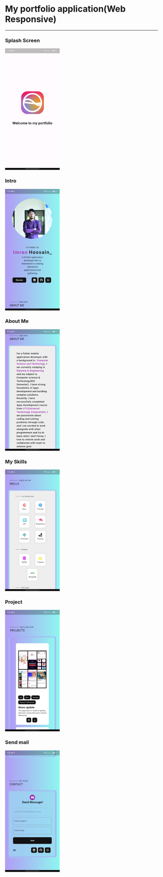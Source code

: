 # My portfolio application(Web Responsive)


<hr>

<h3>Splash Screen</h3>
<img alt="Something wrong" src="./git-image/splash.jpg" height="400">

<h3>Intro</h3>
<img alt="Something wrong" src="./git-image/intro.jpg" height="400">

<h3>About Me</h3>
<img alt="Something wrong" src="./git-image/about-me.jpg" height="400">

<h3>My Skills</h3>
<img alt="Something wrong" src="./git-image/skills.jpg" height="400">

<h3>Project</h3>
<img alt="Something wrong" src="./git-image/project.jpg" height="400">

<h3>Send mail</h3>
<img alt="Something wrong" src="./git-image/end.jpg" height="400">